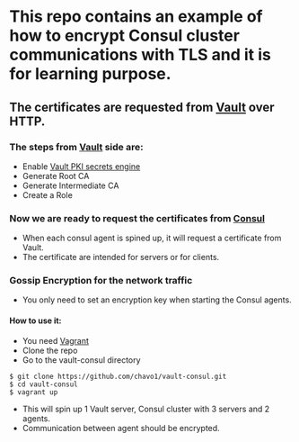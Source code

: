 # This repo contains an example of how to encrypt Consul cluster communications with TLS and it is for learning purpose.

## The certificates are requested from [Vault](https://www.vaultproject.io/) over HTTP.

### The steps from [Vault](https://learn.hashicorp.com/vault/secrets-management/sm-pki-engine) side are:
- Enable [Vault PKI secrets engine](https://www.vaultproject.io/docs/secrets/pki/index.html)
- Generate Root CA
- Generate Intermediate CA
- Create a Role
### Now we are ready to request the certificates from [Consul](https://www.consul.io/)
- When each consul agent is spined up, it will request a certificate from Vault.
- The certificate are intended for servers or for clients.

### Gossip Encryption for the network traffic
- You only need to set an encryption key when starting the Consul agents.

#### How to use it:

- You need [Vagrant](https://www.vagrantup.com/)
- Clone the repo
- Go to the vault-consul directory
```
$ git clone https://github.com/chavo1/vault-consul.git
$ cd vault-consul
$ vagrant up
```
- This will spin up 1 Vault server, Consul cluster with 3 servers and 2 agents.
- Communication between agent should be encrypted.


